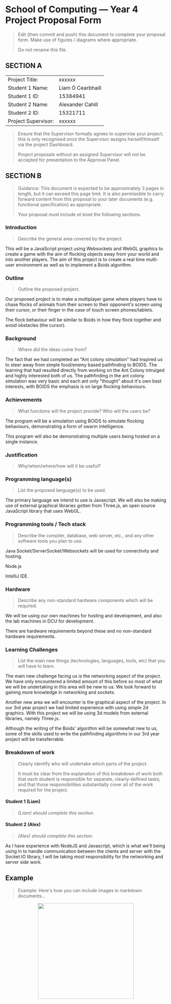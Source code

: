 ﻿# School of Computing &mdash; Year 4 Project Proposal Form

> Edit (then commit and push) this document to complete your proposal form.
> Make use of figures / diagrams where appropriate.
>
> Do not rename this file.

## SECTION A

|                     |                   |
|---------------------|-------------------|
|Project Title:       | xxxxxx            |
|Student 1 Name:      | Liam Ó Cearbhaill |
|Student 1 ID:        | 15384941          |
|Student 2 Name:      | Alexander Cahill  |
|Student 2 ID:        | 15321711          |
|Project Supervisor:  | xxxxxx            |

> Ensure that the Supervisor formally agrees to supervise your project; this is only recognised once the
> Supervisor assigns herself/himself via the project Dashboard.
>
> Project proposals without an assigned
> Supervisor will not be accepted for presentation to the Approval Panel.

## SECTION B

> Guidance: This document is expected to be approximately 3 pages in length, but it can exceed this page limit.
> It is also permissible to carry forward content from this proposal to your later documents (e.g. functional
> specification) as appropriate.
>
> Your proposal must include *at least* the following sections.


### Introduction

> Describe the general area covered by the project.

This will be a JavaScript project using Websockets and WebGL graphics to create a game with the aim of flocking objects away from your world and into another players.
The aim of this project is to create a real time multi-user environment as well as to implement a Boids algorithm.

    


### Outline

> Outline the proposed project.

Our proposed project is to make a multiplayer game where players have to chase flocks of animals from their screen to their opponent's screen using their cursor, or their finger in the case of touch screen phones/tablets.

The flock behaviour will be similar to Boids in how they flock together and avoid obstacles (the cursor).

### Background

> Where did the ideas come from?

The fact that we had completed an "Ant colony simulation" had inspired us to steer away from simple food/enemy based pathfinding to BOIDS. 
The learning that had resulted directly from working on the Ant Colony intruiged and highly interested both of us. 
The pathfinding in the ant colony simulation was very basic and each ant only "thought" about it's own best interests, with BOIDS the emphasis is on large flocking behaviours.

### Achievements

> What functions will the project provide? Who will the users be?

The program will be a simulation using BOIDS to simulate flocking behaviours, demonstrating a form of swarm intelligence.

This program will also be demonstrating multiple users being hosted on a single instance.

### Justification

> Why/when/where/how will it be useful?

### Programming language(s)

> List the proposed language(s) to be used.

The primary language we intend to use is Javascript. We will also be making use of external graphical libraries gotten from Three.js, an open source JavaScript library that uses WebGL.



### Programming tools / Tech stack

> Describe the compiler, database, web server, etc., and any other software tools you plan to use.

Java Socket/ServerSocket/Websockets will be used for connectivity and hosting.

Node.js

IntelliJ IDE.

### Hardware

> Describe any non-standard hardware components which will be required.

We will be using our own machines for hosting and development, and also the lab machines in DCU for development.

There are hardware requirements beyond these and no non-standard hardware requirements.


### Learning Challenges

> List the main new things (technologies, languages, tools, etc) that you will have to learn.

The main new challenge facing us is the networking aspect of the project. We have only encountered a limited amount of this before so most of what we will be undertaking in this area will be new to us. We look forward to gaining more knowledge in networking and sockets.

Another new area we will encounter is the graphical aspect of the project. In our 3rd year project we had limited experience with using simple 2d graphics. With this project we will be using 3d models from external libraries, namely Three.js.

Although the writing of the Boids' algorithm will be somewhat new to us, some of the skills used to write the pathfinding algorithms in our 3rd year project will be transferrable.



### Breakdown of work

> Clearly identify who will undertake which parts of the project.
>
> It must be clear from the explanation of this breakdown of work both that each student is responsible for
> separate, clearly-defined tasks, and that those responsibilities substantially cover all of the work required
> for the project.


#### Student 1 (Liam)

> *(Liam) should complete this section.*

#### Student 2 (Alex)

> *(Alex) should complete this section.*

As I have experience with NodeJS and Javascript, which is what we'll being using in to handle communication between the clients and server with the Socket.IO library, I will be taking most responsibility for the networking and server side work.

## Example

> Example: Here's how you can include images in markdown documents...

<!-- Basically, just use HTML! -->

<p align="center">
  <img src="./res/cat.png" width="300px">
</p>

